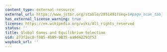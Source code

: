 ```yaml
---
content_type: external-resource
external_url: https://www.jstor.org/stable/2951491?seq=1#page_scan_tab_contents
has_external_license_warning: true
license: https://en.wikipedia.org/wiki/All_rights_reserved
status: ''
title: Global Games and Equilibrium Selection
uid: 273f2ac0-f685-4b99-9835-ea9d42293f53
wayback_url: ''
---
```

